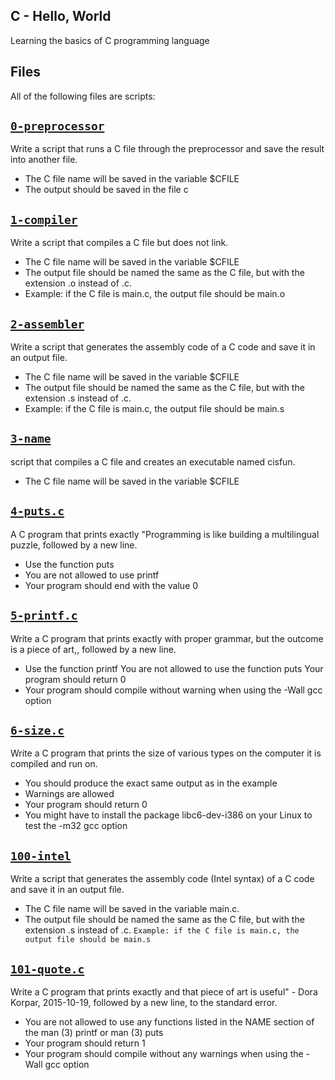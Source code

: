 ## C - Hello, World 

Learning the basics of C programming language

## Files
All of the following files are scripts:

## [`0-preprocessor`](0-preprocessor)

Write a script that runs a C file through the preprocessor and save the result into another file.

* The C file name will be saved in the variable $CFILE
* The output should be saved in the file c

## [`1-compiler`](1-compiler)

Write a script that compiles a C file but does not link.

* The C file name will be saved in the variable $CFILE
* The output file should be named the same as the C file, but with the extension .o instead of .c.
* Example: if the C file is main.c, the output file should be main.o

## [`2-assembler`](2-assembler)

Write a script that generates the assembly code of a C code and save it in an output file.

* The C file name will be saved in the variable $CFILE
* The output file should be named the same as the C file, but with the extension .s instead of .c.
* Example: if the C file is main.c, the output file should be main.s

## [`3-name`](3-name)

 script that compiles a C file and creates an executable named cisfun.

* The C file name will be saved in the variable $CFILE

## [`4-puts.c`](4-puts.c)

A C program that prints exactly "Programming is like building a multilingual puzzle, followed by a new line.

* Use the function puts
* You are not allowed to use printf
* Your program should end with the value 0



## [`5-printf.c`](5-printf.c)

Write a C program that prints exactly with proper grammar, but the outcome is a piece of art,, followed by a new line. 
* Use the function printf You are not allowed to use the function puts Your program should return 0 
* Your program should compile without warning when using the -Wall gcc option

## [`6-size.c`](6-size.c)

Write a C program that prints the size of various types on the computer it is compiled and run on. 
* You should produce the exact same output as in the example 
* Warnings are allowed 
* Your program should return 0 
* You might have to install the package libc6-dev-i386 on your Linux to test the -m32 gcc option


## [`100-intel`](100-intel)

Write a script that generates the assembly code (Intel syntax) of a C code and save it in an output file. 
* The C file name will be saved in the variable main.c. 
* The output file should be named the same as the C file, but with the extension .s instead of .c. 
`Example: if the C file is main.c, the output file should be main.s`


## [`101-quote.c`](101-quote.c)

Write a C program that prints exactly and that piece of art is useful" - Dora Korpar, 2015-10-19, followed by a new line, to the standard error.

* You are not allowed to use any functions listed in the NAME section of the man (3) printf or man (3) puts
* Your program should return 1
* Your program should compile without any warnings when using the -Wall gcc option


